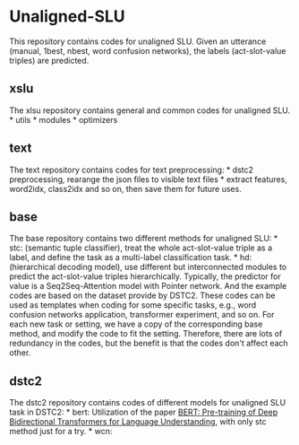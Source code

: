 # Unaligned-SLU

This repository contains codes for unaligned SLU. 
Given an utterance (manual, 1best, nbest, word confusion networks), 
the labels (act-slot-value triples) are predicted.

## xslu
The xlsu repository contains general and common codes for unaligned SLU.
    * utils
    * modules
    * optimizers

## text
The text repository contains codes for text preprocessing:
    * dstc2 preprocessing, rearange the json files to visible text files
    * extract features, word2idx, class2idx and so on, then save them for future uses.

## base
The base repository contains two different methods for unaligned SLU:
    * stc: (semantic tuple classifier), treat the whole act-slot-value triple as a label, 
    and define the task as a multi-label classification task.
    * hd: (hierarchical decoding model), use different but interconnected modules to predict
    the act-slot-value triples hierarchically. Typically, the predictor for value is a 
    Seq2Seq-Attention model with Pointer network.
And the example codes are based on the dataset provide by DSTC2. These codes can be used as 
templates when coding for some specific tasks, e.g., word confusion networks application, 
transformer experiment, and so on. For each new task or setting, we have a copy of the 
corresponding base method, and modify the code to fit the setting. Therefore, there are lots of 
redundancy in the codes, but the benefit is that the codes don't affect each other.

## dstc2
The dstc2 repository contains codes of different models for unaligned SLU task in DSTC2:
    * bert: Utilization of the paper [BERT: Pre-training of Deep Bidirectional Transformers for Language Understanding](https://arxiv.org/abs/1810.04805),
    with only stc method just for a try.
    * wcn:


